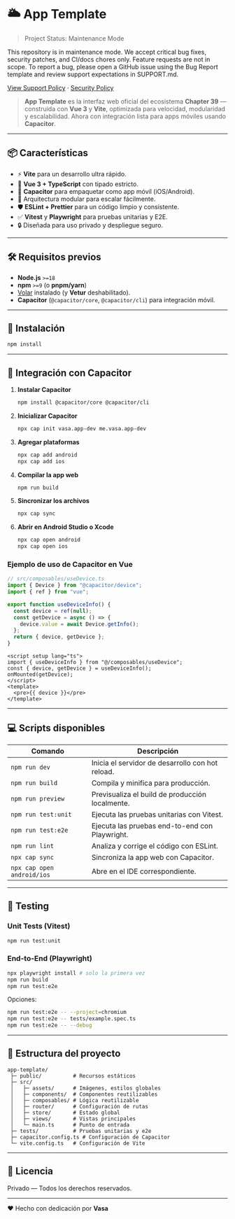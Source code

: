 # 🌥️ App Template

> Project Status: Maintenance Mode

This repository is in maintenance mode. We accept critical bug fixes, security patches, and CI/docs chores only. Feature requests are not in scope. To report a bug, please open a GitHub issue using the Bug Report template and review support expectations in SUPPORT.md.

[View Support Policy](SUPPORT.md) · [Security Policy](SECURITY.md)


> **App Template** es la interfaz web oficial del ecosistema **Chapter 39** — construida con **Vue 3** y **Vite**, optimizada para velocidad, modularidad y escalabilidad. Ahora con integración lista para apps móviles usando **Capacitor**.

---

## 📦 Características

- ⚡ **Vite** para un desarrollo ultra rápido.
- 🎨 **Vue 3 + TypeScript** con tipado estricto.
- 📱 **Capacitor** para empaquetar como app móvil (iOS/Android).
- 🧩 Arquitectura modular para escalar fácilmente.
- 🛡️ **ESLint + Prettier** para un código limpio y consistente.
- ✅ **Vitest** y **Playwright** para pruebas unitarias y E2E.
- 🔒 Diseñada para uso privado y despliegue seguro.

---

## 🛠️ Requisitos previos

- **Node.js** `>=18`
- **npm** `>=9` (o **pnpm/yarn**)
- [Volar](https://marketplace.visualstudio.com/items?itemName=Vue.volar) instalado (y **Vetur** deshabilitado).
- **Capacitor** (`@capacitor/core`, `@capacitor/cli`) para integración móvil.

---

## 🚀 Instalación

```sh
npm install
```

---

## 📱 Integración con Capacitor

1. **Instalar Capacitor**
   ```sh
   npm install @capacitor/core @capacitor/cli
   ```
2. **Inicializar Capacitor**
   ```sh
   npx cap init vasa.app-dev me.vasa.app-dev
   ```
3. **Agregar plataformas**
   ```sh
   npx cap add android
   npx cap add ios
   ```
4. **Compilar la app web**
   ```sh
   npm run build
   ```
5. **Sincronizar los archivos**
   ```sh
   npx cap sync
   ```
6. **Abrir en Android Studio o Xcode**
   ```sh
   npx cap open android
   npx cap open ios
   ```

### Ejemplo de uso de Capacitor en Vue

```ts
// src/composables/useDevice.ts
import { Device } from "@capacitor/device";
import { ref } from "vue";

export function useDeviceInfo() {
  const device = ref(null);
  const getDevice = async () => {
    device.value = await Device.getInfo();
  };
  return { device, getDevice };
}
```

```vue
<script setup lang="ts">
import { useDeviceInfo } from "@/composables/useDevice";
const { device, getDevice } = useDeviceInfo();
onMounted(getDevice);
</script>
<template>
  <pre>{{ device }}</pre>
</template>
```

---

## 💻 Scripts disponibles

| Comando                    | Descripción                                      |
| -------------------------- | ------------------------------------------------ |
| `npm run dev`              | Inicia el servidor de desarrollo con hot reload. |
| `npm run build`            | Compila y minifica para producción.              |
| `npm run preview`          | Previsualiza el build de producción localmente.  |
| `npm run test:unit`        | Ejecuta las pruebas unitarias con Vitest.        |
| `npm run test:e2e`         | Ejecuta las pruebas end-to-end con Playwright.   |
| `npm run lint`             | Analiza y corrige el código con ESLint.          |
| `npx cap sync`             | Sincroniza la app web con Capacitor.             |
| `npx cap open android/ios` | Abre en el IDE correspondiente.                  |

---

## 🧪 Testing

### Unit Tests (Vitest)

```sh
npm run test:unit
```

### End-to-End (Playwright)

```sh
npx playwright install # solo la primera vez
npm run build
npm run test:e2e
```

Opciones:

```sh
npm run test:e2e -- --project=chromium
npm run test:e2e -- tests/example.spec.ts
npm run test:e2e -- --debug
```

---

## 📂 Estructura del proyecto

```plaintext
app-template/
 ├─ public/          # Recursos estáticos
 ├─ src/
 │   ├─ assets/      # Imágenes, estilos globales
 │   ├─ components/  # Componentes reutilizables
 │   ├─ composables/ # Lógica reutilizable
 │   ├─ router/      # Configuración de rutas
 │   ├─ store/       # Estado global
 │   ├─ views/       # Vistas principales
 │   └─ main.ts      # Punto de entrada
 ├─ tests/           # Pruebas unitarias y e2e
 ├─ capacitor.config.ts # Configuración de Capacitor
 └─ vite.config.ts   # Configuración de Vite
```

---

## 📜 Licencia

Privado — Todos los derechos reservados.

---

❤️ Hecho con dedicación por **Vasa**
